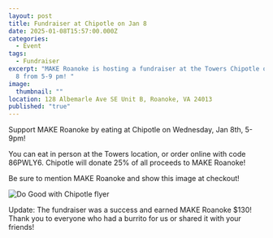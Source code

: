```yaml
---
layout: post
title: Fundraiser at Chipotle on Jan 8
date: 2025-01-08T15:57:00.000Z
categories:
  - Event
tags:
  - Fundraiser
excerpt: "MAKE Roanoke is hosting a fundraiser at the Towers Chipotle on January
  8 from 5-9 pm! "
image:
  thumbnail: ""
location: 128 Albemarle Ave SE Unit B, Roanoke, VA 24013
published: "true"
---
```

Support MAKE Roanoke by eating at Chipotle on Wednesday, Jan 8th, 5-9pm! 

You can eat in person at the Towers location, or order online with code 86PWLY6. Chipotle will donate 25% of all proceeds to MAKE Roanoke!

Be sure to mention MAKE Roanoke and show this image at checkout!

![Do Good with Chipotle flyer](/assets/images/475489870_122195173556166792_1096712247095912036_n.jpg)

Update: The fundraiser was a success and earned MAKE Roanoke $130! Thank you to everyone who had a burrito for us or shared it with your friends!
